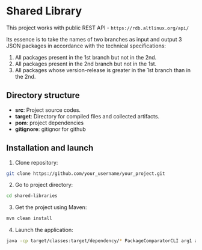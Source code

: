# Shared Library

This project works with public REST API - `https://rdb.altlinux.org/api/ `

Its essence is to take the names of two branches as input and output 3 JSON packages in accordance with the technical specifications:

1. All packages present in the 1st branch but not in the 2nd.
2. All packages present in the 2nd branch but not in the 1st. 
3. All packages whose version-release is greater in the 1st branch than in the 2nd.


## Directory structure


- **src**: Project source codes.
- **target**: Directory for compiled files and collected artifacts.
- **pom**: project dependencies
- **gitignore**: gitignor for github

## Installation and launch

1. Clone repository:
```bash
git clone https://github.com/your_username/your_project.git
```
2. Go to project directory:

```bash
cd shared-libraries
```
3. Get the project using Maven:
```bash
mvn clean install
```
4. Launch the application:
```bash
java -cp target/classes:target/dependency/* PackageComparatorCLI arg1 arg2
```
